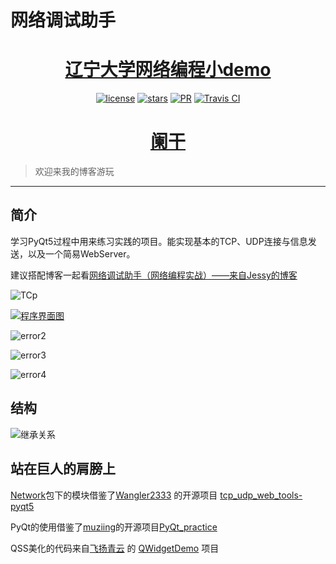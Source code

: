 # 网络调试助手



<h1 align="center"><a href="https://github.com/JessyTsu1/LNU-Network" target="_blank">辽宁大学网络编程小demo</a></h1>
<p align="center">
<a href="https://github.com/JessyTsu1/LNU-Al-Exp/issues"><img alt="license" src="https://img.shields.io/badge/license-Apache--2.0-blue"/></a>
<a href="https://github.com/JessyTsu1/LNU-Network/issues"><img alt="stars" src="https://img.shields.io/github/stars/JessyTsu1/LNU-Network"></a>
<a href="https://github.com/JessyTsu1/LNU-Network/issues"><img alt="PR" src="https://img.shields.io/badge/PRs-welcome-green"></a>
<a href="https://github.com/JessyTsu1/LNU-Network/issues"><img alt="Travis CI" src="https://img.shields.io/badge/build-done-blue"/></a>
</p>
<h1 align="center"><a href="http://119.29.52.131:8090/" target="_blank">阑干</a></h1>

> 欢迎来我的博客游玩

-------------------------------------------------------------------------------



## 简介

学习PyQt5过程中用来练习实践的项目。能实现基本的TCP、UDP连接与信息发送，以及一个简易WebServer。

建议搭配博客一起看[网络调试助手（网络编程实战）——来自Jessy的博客](http://119.29.52.131:8090/archives/wang-luo-diao-shi-zhu-shou-she-ji-ji-lu)





![TCp](http://119.29.52.131:8090/upload/2021/05/TCp-aae3d138641e4426a74a45322f524b7a.png)



[![程序界面图](https://oss.muzing.top/image/image-20210214212200103.png)](https://oss.muzing.top/image/image-20210214212200103.png)

![error2](http://119.29.52.131:8090/upload/2021/05/error2-d97a7fe380d64d1db1d618e0fccd260c.png)

![error3](http://119.29.52.131:8090/upload/2021/05/error3-5468cd6ba68a41da9f2da370211ec375.png)

![error4](http://119.29.52.131:8090/upload/2021/05/error4-52f7794268df4345b4e6e2e8df361e02.png)



## 结构

![继承关系](https://oss.muzing.top/image/image-20210212193805.png)

## 站在巨人的肩膀上

[Network](https://muzing.top/posts/5ab16c09/Network)包下的模块借鉴了[Wangler2333](https://github.com/Wangler2333) 的开源项目 [tcp_udp_web_tools-pyqt5](https://github.com/Wangler2333/tcp_udp_web_tools-pyqt5)

PyQt的使用借鉴了[muziing](github.com/muziing)的开源项目[PyQt_practice](https://github.com/muziing/PyQt_practice)

QSS美化的代码来自[飞扬青云](https://blog.csdn.net/feiyangqingyun) 的 [QWidgetDemo](https://github.com/feiyangqingyun/QWidgetDemo) 项目
